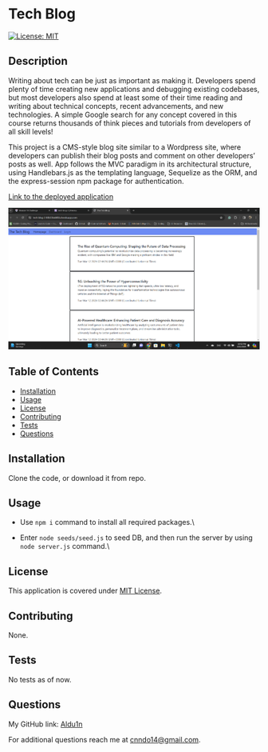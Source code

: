 # Tech Blog

  [![License: MIT](https://img.shields.io/badge/License-MIT-yellow.svg)](https://opensource.org/licenses/MIT)

## Description

Writing about tech can be just as important as making it. Developers spend plenty of time creating new applications and debugging existing codebases, but most developers also spend at least some of their time reading and writing about technical concepts, recent advancements, and new technologies. A simple Google search for any concept covered in this course returns thousands of think pieces and tutorials from developers of all skill levels!

This project is a CMS-style blog site similar to a Wordpress site, where developers can publish their blog posts and comment on other developers’ posts as well. App follows the MVC paradigm in its architectural structure, using Handlebars.js as the templating language, Sequelize as the ORM, and the express-session npm package for authentication.

[Link to the deployed application](https://tech-blog-2-80b33bebf02a.herokuapp.com/)

![Screenshot of the app.](./assets/Screenshot%202024-03-11%20225239.png)

## Table of Contents

- [Installation](#installation)
- [Usage](#usage)
- [License](#license)
- [Contributing](#contributing)
- [Tests](#tests)
- [Questions](#questions)

## Installation

Clone the code, or download it from repo.

## Usage

* Use `npm i` command to install all required packages.\

* Enter `node seeds/seed.js` to seed DB, and then run the server by using `node server.js` command.\

## License

This application is covered under [MIT License](https://opensource.org/licenses/MIT).

## Contributing

None.

## Tests

No tests as of now.

## Questions

My GitHub link: [Aldu1n](https://github.com/Aldu1n)

For additional questions reach me at [cnndo14@gmail.com](mailto:cnndo14@gmail.com).


